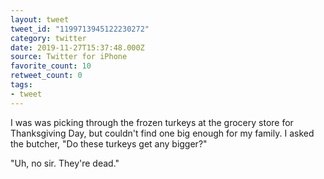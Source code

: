 ```yaml
---
layout: tweet
tweet_id: "1199713945122230272"
category: twitter
date: 2019-11-27T15:37:48.000Z
source: Twitter for iPhone
favorite_count: 10
retweet_count: 0
tags:
- tweet
---
```


I was was picking through the frozen turkeys at the grocery store for Thanksgiving Day, but couldn't find one big enough for my family. I asked the butcher, "Do these turkeys get any bigger?"

"Uh, no sir. They're dead."
